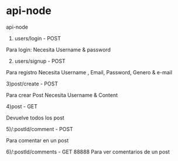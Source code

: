 # api-node
api-node

1) users/login - POST

Para login:
Necesita Username & password

2) users/signup - POST

Para registro
Necesita Username , Email, Password, Genero & e-mail

3)post/create - POST

Para crear Post
Necesita Username & Content

4)post - GET

Devuelve todos los post

5)/:postId/comment - POST

Para comentar en un post

6)/:postId/comments - GET
88888
Para ver comentarios de un post